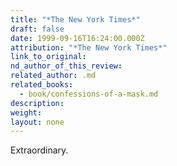 ```yaml
---
title: "*The New York Times*"
draft: false
date: 1999-09-16T16:24:00.000Z
attribution: "*The New York Times*"
link_to_original:
nd_author_of_this_review:
related_author: .md
related_books:
  - book/confessions-of-a-mask.md
description:
weight:
layout: none
---
```

Extraordinary.


